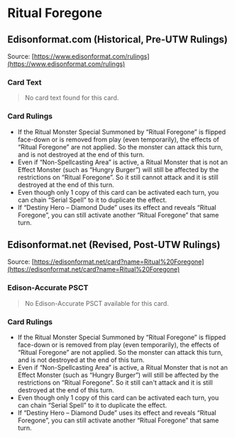 # Ritual Foregone

## Edisonformat.com (Historical, Pre-UTW Rulings)

Source: [https://www.edisonformat.com/rulings](https://www.edisonformat.com/rulings)

### Card Text

> No card text found for this card.

### Card Rulings

*   If the Ritual Monster Special Summoned by “Ritual Foregone” is flipped face-down or is removed from play (even temporarily), the effects of “Ritual Foregone” are not applied. So the monster can attack this turn, and is not destroyed at the end of this turn.
*   Even if “Non-Spellcasting Area” is active, a Ritual Monster that is not an Effect Monster (such as “Hungry Burger”) will still be affected by the restrictions on “Ritual Foregone”. So it still cannot attack and it is still destroyed at the end of this turn.
*   Even though only 1 copy of this card can be activated each turn, you can chain “Serial Spell” to it to duplicate the effect.
*   If “Destiny Hero – Diamond Dude” uses its effect and reveals “Ritual Foregone”, you can still activate another “Ritual Foregone” that same turn.

## Edisonformat.net (Revised, Post-UTW Rulings)

Source: [https://edisonformat.net/card?name=Ritual%20Foregone](https://edisonformat.net/card?name=Ritual%20Foregone)

### Edison-Accurate PSCT

> No Edison-Accurate PSCT available for this card.

### Card Rulings

*   If the Ritual Monster Special Summoned by “Ritual Foregone” is flipped face-down or is removed from play (even temporarily), the effects of “Ritual Foregone” are not applied. So the monster can attack this turn, and is not destroyed at the end of this turn.
*   Even if “Non-Spellcasting Area” is active, a Ritual Monster that is not an Effect Monster (such as “Hungry Burger”) will still be affected by the restrictions on “Ritual Foregone”. So it still can't attack and it is still destroyed at the end of this turn.
*   Even though only 1 copy of this card can be activated each turn, you can chain “Serial Spell” to it to duplicate the effect.
*   If “Destiny Hero – Diamond Dude” uses its effect and reveals “Ritual Foregone”, you can still activate another “Ritual Foregone” that same turn.
            